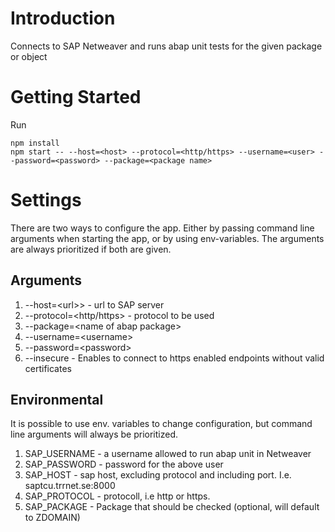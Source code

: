 # Introduction 
Connects to SAP Netweaver and runs abap unit tests for the given package or object

# Getting Started
Run
```
npm install
npm start -- --host=<host> --protocol=<http/https> --username=<user> --password=<password> --package=<package name>
```

# Settings
There are two ways to configure the app. Either by passing command line arguments when starting the app, or by using env-variables. The arguments are always prioritized if both are given.

## Arguments
1. --host=\<url>> - url to SAP server
2. --protocol=\<http/https> - protocol to be used
3. --package=\<name of abap package>
4. --username=\<username>
5. --password=\<password>
6. --insecure  - Enables to connect to https enabled endpoints without valid certificates


## Environmental
It is possible to use env. variables to change configuration, but command line arguments will always be prioritized.
1.	SAP_USERNAME - a username allowed to run abap unit in Netweaver
2.	SAP_PASSWORD - password for the above user
3.	SAP_HOST - sap host, excluding protocol and including port. I.e. saptcu.trrnet.se:8000
4.  SAP_PROTOCOL - protocoll, i.e http or https.
5.  SAP_PACKAGE - Package that should be checked (optional, will default to ZDOMAIN)


